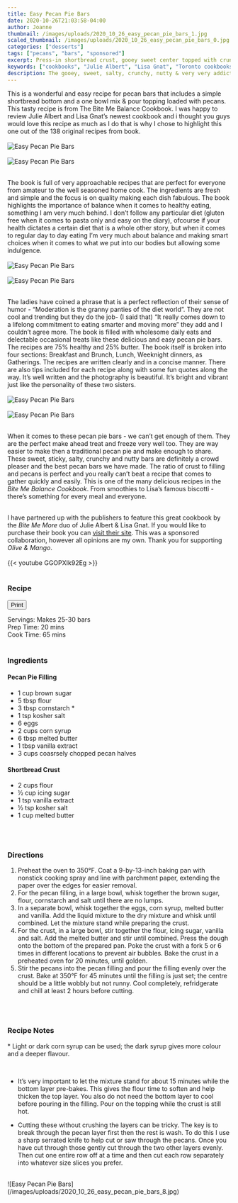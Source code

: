 ```yaml
---
title: Easy Pecan Pie Bars
date: 2020-10-26T21:03:58-04:00
author: Joanne
thumbnail: /images/uploads/2020_10_26_easy_pecan_pie_bars_1.jpg
scaled_thumbnail: /images/uploads/2020_10_26_easy_pecan_pie_bars_0.jpg
categories: ["desserts"]
tags: ["pecans", "bars", "sponsored"]
excerpt: Press-in shortbread crust, gooey sweet center topped with crunchy caramelized pecans 
keywords: ["cookbooks", "Julie Albert", "Lisa Gnat", "Toronto cookbooks"]
description: The gooey, sweet, salty, crunchy, nutty & very very addictive
---
```

<span class="blog-text">

This is a wonderful and easy recipe for pecan bars that includes a simple shortbread bottom and a one bowl mix & pour topping loaded with pecans. This tasty recipe is from The Bite Me Balance Cookbook. I was happy to review Julie Albert and Lisa Gnat’s newest cookbook and i thought you guys would love this recipe as much as I do that is why I chose to highlight this one out of the 138 original recipes from book. 
</br>
</br>
![Easy Pecan Pie Bars](/images/uploads/2020_10_26_easy_pecan_pie_bars_2.jpg)
</br>
</br>
![Easy Pecan Pie Bars](/images/uploads/2020_10_26_easy_pecan_pie_bars_3.jpg)
</br>
</br>

The book is full of very approachable recipes that are perfect for everyone from amateur to the well seasoned home cook. The ingredients are fresh and simple and the focus is on quality making each dish fabulous. The book highlights the importance of balance when it comes to healthy eating, something I am very much behind. I don’t follow any particular diet (gluten free when it comes to pasta only and easy on the diary), ofcourse if your health dictates a certain diet that is a whole other story,  but when it comes to regular day to day eating I’m very much about balance and making smart choices when it comes to what we put into our bodies but allowing some indulgence. 
</br>
</br>
![Easy Pecan Pie Bars](/images/uploads/2020_10_26_easy_pecan_pie_bars_4.jpg)
</br>
</br>
![Easy Pecan Pie Bars](/images/uploads/2020_10_26_easy_pecan_pie_bars_5.jpg)
</br>
</br>

The ladies have coined a phrase that is a perfect reflection of their sense of humor - “Moderation is the granny panties of the diet world”.  They are not cool and trending but they do the job- (I said that) “It really comes down to a lifelong commitment to eating smarter and moving more” they add  and I couldn’t agree more. The book is filled with wholesome daily eats and delectable occasional treats like these delicious and easy pecan pie bars. The recipes are 75% healthy and 25% butter.  The book itself is broken into four sections: Breakfast and Brunch, Lunch, Weeknight dinners, as Gatherings. The recipes are written clearly and in a concise manner. There are also tips included for each recipe along with some fun quotes along the way.  It’s well written and the photography is beautiful. It’s bright and vibrant just like the personality of these two sisters. 
</br>
</br>
![Easy Pecan Pie Bars](/images/uploads/2020_10_26_easy_pecan_pie_bars_6.jpg)
</br>
</br>
![Easy Pecan Pie Bars](/images/uploads/2020_10_26_easy_pecan_pie_bars_7.jpg)
</br>
</br>

When it comes to these pecan pie bars - we can’t get enough of them.  They are the perfect make ahead treat and freeze very well too.  They are way easier to make then a traditional pecan pie and make enough to share.  These sweet, sticky, salty, crunchy and nutty bars are definitely a crowd pleaser and the best pecan bars we have made. The ratio of crust to filling and pecans is perfect and you really can’t beat a recipe that comes to gather quickly and easily.  This is one of the many delicious recipes in the _Bite Me Balance Cookbook_. From smoothies to Lisa’s famous biscotti - there’s something for every meal and everyone. 
</br>
</br>

I have partnered up with the publishers to feature this great cookbook by the _Bite Me More_ duo of Julie Albert &amp; Lisa Gnat. If you would like to purchase their book you can <span class="highlight"><a rel="nofollow" href="https://www.bitememore.com/the-bite-me-balance-cookbook">visit their site</a></span>. This was a sponsored collaboration, however all opinions are my own. Thank you for supporting _Olive & Mango_.
</br>
</br>
{{< youtube GGOPXIk92Eg >}}
</br>
</br>
</span>

### Recipe
<div print_button><form>
<input type="button" value="Print" class="btn__print" onClick="window.print()">
</form></div>

<div>Servings: <span itemprop="recipeYield">Makes 25-30 bars</div>
<div>Prep Time: <meta itemprop="prepTime" content="PT20M">20 mins</div>
<div>Cook Time: <meta itemprop="cookTime" content="PT65M">65 mins</div>
</br>

### Ingredients
#### Pecan Pie Filling

* <span itemprop="recipeIngredient">1 cup brown sugar</span>
* <span itemprop="recipeIngredient">5 tbsp flour</span>
* <span itemprop="recipeIngredient">3 tbsp cornstarch &ast;</span>
* <span itemprop="recipeIngredient">1 tsp kosher salt</span>
* <span itemprop="recipeIngredient">6 eggs</span>
* <span itemprop="recipeIngredient">2 cups corn syrup</span>
* <span itemprop="recipeIngredient">6 tbsp melted butter</span>
* <span itemprop="recipeIngredient">1 tbsp vanilla extract</span>
* <span itemprop="recipeIngredient">3 cups coasrsely chopped pecan halves</span>

#### Shortbread Crust

* <span itemprop="recipeIngredient">2 cups flour</span>
* <span itemprop="recipeIngredient">&frac12; cup icing sugar</span>
* <span itemprop="recipeIngredient">1 tsp vanilla extract</span>
* <span itemprop="recipeIngredient">&frac12; tsp kosher salt</span>
* <span itemprop="recipeIngredient">1 cup melted butter</span>
</br>
</br>

### Directions

1. Preheat the oven to 350°F. Coat a 9-by-13-inch baking pan with nonstick cooking spray and line with parchment paper, extending the paper over the edges for easier removal.
2. For the pecan filling, in a large bowl, whisk together the brown sugar, flour, cornstarch and salt until there are no lumps.
3. In a separate bowl, whisk together the eggs, corn syrup, melted butter and vanilla. Add the liquid mixture to the dry mixture and whisk until combined. Let the mixture stand while preparing the crust.
4. For the crust, in a large bowl, stir together the flour, icing sugar, vanilla and salt. Add the melted butter and stir until combined. Press the dough onto the bottom of the prepared pan. Poke the crust with a fork 5 or 6 times in different locations to prevent air bubbles. Bake the crust in a preheated oven for 20 minutes, until golden.
5. Stir the pecans into the pecan filling and pour the filling evenly over the crust. Bake at 350°F for 45 minutes until the filling is just set; the centre should be a little wobbly but not runny. Cool completely, refridgerate and chill at least 2 hours before cutting.
</br>
</br>

### Recipe Notes

&ast; Light or dark corn syrup can be used; the dark syrup gives more colour and a deeper flavour.  

</br>

* It’s very important to let the mixture stand for about 15 minutes while the bottom layer pre-bakes. This gives the flour time to soften and help thicken the top layer. You also do not need the bottom layer to cool before pouring in the filling. Pour on the topping while the crust is still hot.

* Cutting these without crushing the layers can be tricky.  The key is to break through the pecan layer first then the rest is wash. To do this I use a sharp serrated knife to help cut or saw through the pecans. Once you have cut through those gently cut through the two other layers evenly. Then cut one entire row off at a time and then cut each row separately into whatever size slices you prefer.

</br>
![Easy Pecan Pie Bars](/images/uploads/2020_10_26_easy_pecan_pie_bars_8.jpg)